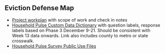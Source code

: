 ## Eviction Defense Map

* [Project workplan](https://docs.google.com/document/d/1w9o-pM68D3nr9rKDgwtDZqzrRjwVasWdZGQk5tnHXYE/edit) with scope of work and check in notes
* [Household Pulse Custom Data Dictionary](https://docs.google.com/spreadsheets/d/1xrfmQT7Ub1ayoNe05AQAFDhqL7qcKNSW6Y7XuA8s8uo/edit#gid=974836931) with question labels, response labels based on Phase 3 December 9-21.  Should be consistent with Week 13 data onwards. Link also includes county to metro or state crosswalk.
* [Household Pulse Survey Public Use Files](https://www.census.gov/programs-surveys/household-pulse-survey/datasets.html)
